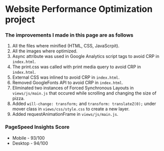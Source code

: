 # Website Performance Optimization project

### The improvements I made in this page are as follows
1. All the files where minified (HTML, CSS, JavaScrpit).
2. All the images where optimized.
3. Async attribute was used in Google Analytics script tags to avoid CRP in `index.html`.
4. The print.css was called with print media query to avoid CRP in `index.html`.
5. External CSS was inlined to avoid CRP in `index.html`.
6. Removed GoogleFonts API to avoid CRP in `index.html`.
7. Eliminated two instances of Forced Synchronous Layouts in `views/js/main.js` that occured while scrolling and changing the size of pizza.
8. Added `will-change: transform;` and `transform: translateZ(0);` under mover class in `views/css/style.css` to create a new layer.
9. Added requestAnimationFrame in `views/js/main.js`.

### PageSpeed Insights Score
* Mobile - 93/100
* Desktop - 94/100
